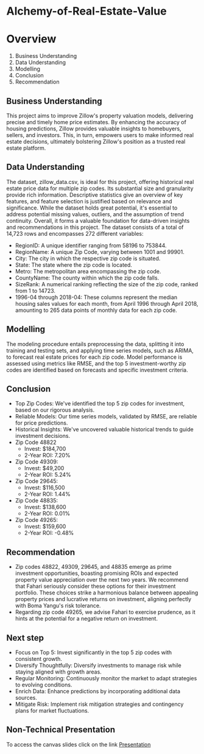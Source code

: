 # Alchemy-of-Real-Estate-Value

# Overview
1. Business Understanding
2. Data Understanding
3. Modelling
4. Conclusion
5. Recommendation

## Business Understanding
This project aims to improve Zillow's property valuation models, delivering precise and timely home price estimates. By enhancing the accuracy of housing predictions, Zillow provides valuable insights to homebuyers, sellers, and investors. This, in turn, empowers users to make informed real estate decisions, ultimately bolstering Zillow's position as a trusted real estate platform.

## Data Understanding
The dataset, zillow_data.csv, is ideal for this project, offering historical real estate price data for multiple zip codes. Its substantial size and granularity provide rich information. Descriptive statistics give an overview of key features, and feature selection is justified based on relevance and significance. While the dataset holds great potential, it's essential to address potential missing values, outliers, and the assumption of trend continuity. Overall, it forms a valuable foundation for data-driven insights and recommendations in this project.
The dataset consists of a total of 14,723 rows and encompasses 272 different variables:

* RegionID: A unique identifier ranging from 58196 to 753844.
* RegionName: A unique Zip Code, varying between 1001 and 99901.
* City: The city in which the respective zip code is situated.
* State: The state where the zip code is located.
* Metro: The metropolitan area encompassing the zip code.
* CountyName: The county within which the zip code falls.
* SizeRank: A numerical ranking reflecting the size of the zip code, ranked from 1 to 14723.
* 1996-04 through 2018-04: These columns represent the median housing sales values for each month, from April 1996 through April 2018, amounting to 265 data points of monthly data for each zip code.

## Modelling
The modeling procedure entails preprocessing the data, splitting it into training and testing sets, and applying time series models, such as ARIMA, to forecast real estate prices for each zip code. Model performance is assessed using metrics like RMSE, and the top 5 investment-worthy zip codes are identified based on forecasts and specific investment criteria.

## Conclusion
* Top Zip Codes: We've identified the top 5 zip codes for investment, based on our rigorous analysis.
* Reliable Models: Our time series models, validated by RMSE, are reliable for price predictions.
* Historical Insights: We've uncovered valuable historical trends to guide investment decisions.
* Zip Code 48822
    * Invest: $184,700
    * 2-Year ROI: 7.20%
* Zip Code 49309:
    * Invest: $49,200
    * 2-Year ROI: 5.24%
* Zip Code 29645:
    * Invest: $116,500
    * 2-Year ROI: 1.44%
* Zip Code 48835:
    * Invest: $138,600
    * 2-Year ROI: 0.01%
* Zip Code 49265:
    * Invest: $159,600
    * 2-Year ROI: -0.48%

## Recommendation
* Zip codes 48822, 49309, 29645, and 48835 emerge as prime investment opportunities, boasting promising ROIs and expected property value appreciation over the next two years. We recommend that Fahari seriously consider these options for their investment portfolio. These choices strike a harmonious balance between appealing property prices and lucrative returns on investment, aligning perfectly with Boma Yangu's risk tolerance.
* Regarding zip code 49265, we advise Fahari to exercise prudence, as it hints at the potential for a negative return on investment.

## Next step
* Focus on Top 5: Invest significantly in the top 5 zip codes with consistent growth.
* Diversify Thoughtfully: Diversify investments to manage risk while staying aligned with growth areas.
* Regular Monitoring: Continuously monitor the market to adapt strategies to evolving conditions.
* Enrich Data: Enhance predictions by incorporating additional data sources.
* Mitigate Risk: Implement risk mitigation strategies and contingency plans for market fluctuations.

## Non-Technical Presentation
To access the canvas slides click on the link [Presentation](https://www.canva.com/design/DAFuUuMXaP4/2NGDxOnn-SgmyIjRGLYKvA/edit?utm_content=DAFuUuMXaP4&utm_campaign=designshare&utm_medium=link2&utm_source=sharebutton)
